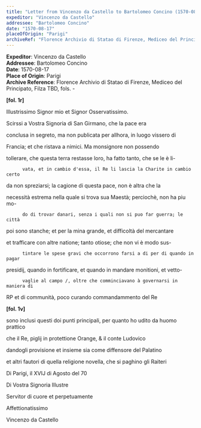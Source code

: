 ```yaml
---
title: "Letter from Vincenzo da Castello to Bartolomeo Concino (1570-08-17)"
expeditor: "Vincenzo da Castello"
addressee: "Bartolomeo Concino"
date: "1570-08-17"
placeOfOrigin: "Parigi"
archiveRef: "Florence Archivio di Statao di Firenze, Mediceo del Principato, Filza TBD, fols. -"
---
```


**Expeditor**: Vincenzo da Castello  
**Addressee**: Bartolomeo Concino  
**Date**: 1570-08-17  
**Place of Origin**: Parigi  
**Archive Reference**: Florence Archivio di Statao di Firenze, Mediceo del Principato, Filza TBD, fols. -  


    
      
        
**[fol. 1r]**

        
            
Illustrissimo Signor mio et Signor Osservatissimo.
        


        
            
Scirssi a Vostra Signoria di San Girmano, che la pace era
            
conclusa in segreto, ma non publicata per allhora, in luogo vissero di
            
Francia; et che ristava a nimici. Ma monsignore non possendo
            
tollerare, che questa terra restasse loro, ha fatto tanto, che se le è li-  

          vata, et in cambio d'essa, il Re li lascia la Charite in cambio certo
            
da non spreziarsi; la cagione di questa pace, non è altra che la
            
necessità estrema nella quale si trova sua Maestà; perciochè, non ha piu mo-  

          do di trovar danari, senza i quali non si puo far guerra; le città
            
poi sono stanche; et per la mina grande, et difficoltà del mercantare
            
et trafficare con altre natione; tanto otiose; che non vi è modo sus-  

          tintare le spese gravi che occorrono farsi a di per di quando in pagar
            
presidij, quando in fortificare, et quando in mandare monitioni, et vetto-  

          vaglie al campo /, oltre che comminciavano à governarsi in maniera di
            
RP et di communità, poco curando commandammento del Re
        



        
**[fol. 1v]**

        
            
sono inclusi questi doi punti principali, per quanto ho udito da huomo prattico
            
che il Re, piglij in protettione Orange, & il conte Ludovico
            
dandogli provisione et insieme sia come diffensore del Palatino
            
et altri fautori di quella religione novella, che si paghino gli Raiteri
        


        
        
            
Di Parigi, il XVIJ di Agosto del 70
            
Di Vostra Signoria Illustre
            
Servitor di cuore et perpetuamente
            
Affettionatissimo
            
Vincenzo da Castello
        


      
    
  